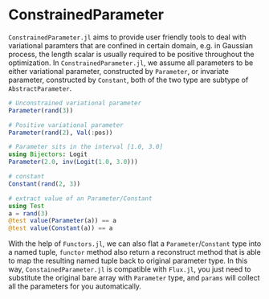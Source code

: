 # ConstrainedParameter

`ConstrainedParameter.jl` aims to provide user friendly tools to deal with variational paramters that are confined in certain domain, e.g. in Gaussian process, the length scalar is usually required to be positive throughout the optimization. In `ConstrainedParameter.jl`, we assume all parameters to be either variational parameter, constructed by `Parameter`, or invariate parameter, constructed by `Constant`, both of the two type are subtype of `AbstractParameter`. 

```julia
# Unconstrained variational parameter
Parameter(rand(3))

# Positive variational parameter
Parameter(rand(2), Val(:pos))

# Parameter sits in the interval [1.0, 3.0]
using Bijectors: Logit
Parameter(2.0, inv(Logit(1.0, 3.0)))

# constant
Constant(rand(2, 3))

# extract value of an Parameter/Constant
using Test
a = rand(3)
@test value(Parameter(a)) == a
@test value(Constant(a)) == a
```

With the help of `Functors.jl`, we can also flat a `Parameter`/`Constant` type into a named tuple, `functor` method also return a reconstruct method that is able to map the resulting named tuple back to original parameter type. In this way, `ConstainedParameter.jl` is compatible with `Flux.jl`, you just need to substitute the original bare array with `Parameter` type, and `params` will collect all the parameters for you automatically.
